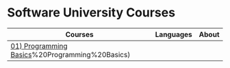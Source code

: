 # Software University Courses

| Courses | Languages | About |
|---------|:---------:|:-----:|
|[01) Programming Basics](https://github.com/i-den/SoftwareUniversity/tree/master/01)%20Programming%20Basics)|
